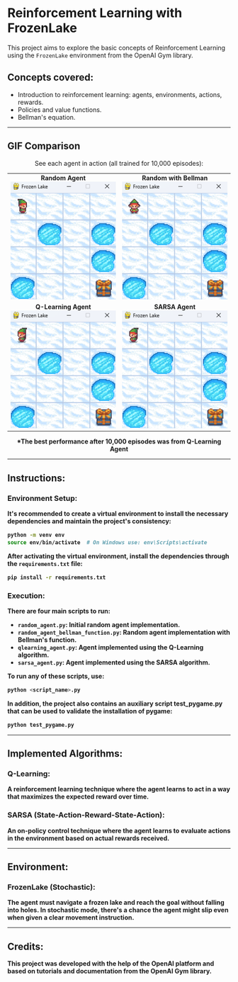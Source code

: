 # Reinforcement Learning with FrozenLake

This project aims to explore the basic concepts of Reinforcement Learning using the `FrozenLake` environment from the OpenAI Gym library.

## Concepts covered:

- Introduction to reinforcement learning: agents, environments, actions, rewards.
- Policies and value functions.
- Bellman's equation.

---

## GIF Comparison

<p align="center">
    See each agent in action (all trained for 10,000 episodes):
</p>

<p align="center">
  <table align="center">
    <tr>
      <td align="center">
        <b>Random Agent</b><br>
        <img src="./demo/random_agent.gif" alt="Random Agent GIF"><br>
      </td>
      <td align="center">
        <b>Random with Bellman</b><br>
        <img src="./demo/random_bellman.gif" alt="Random Bellman GIF"><br>
      </td>
    </tr>
    <tr>
      <td align="center">
        <b>Q-Learning Agent</b><br>
        <img src="./demo/qlearning.gif" alt="Q-Learning GIF"><br>
      </td>
      <td align="center">
        <b>SARSA Agent</b><br>
        <img src="./demo/sarsa.gif" alt="SARSA GIF"><br>
      </td>
    </tr>
  </table>
</p>

<p align="center">
    <b>*The best performance after 10,000 episodes was from Q-Learning Agent<b>
</p>

---

## Instructions:

### Environment Setup:

It's recommended to create a virtual environment to install the necessary dependencies and maintain the project's consistency:

```bash
python -m venv env
source env/bin/activate  # On Windows use: env\Scripts\activate
```

After activating the virtual environment, install the dependencies through the `requirements.txt` file:

```bash
pip install -r requirements.txt
```

### Execution:

There are four main scripts to run:
- `random_agent.py`: Initial random agent implementation.
- `random_agent_bellman_function.py`: Random agent implementation with Bellman's function.
- `qlearning_agent.py`: Agent implemented using the Q-Learning algorithm.
- `sarsa_agent.py`: Agent implemented using the SARSA algorithm.

To run any of these scripts, use:

```bash
python <script_name>.py
```

In addition, the project also contains an auxiliary script test_pygame.py that can be used to validate the installation of pygame:

```bash
python test_pygame.py
```

---

## Implemented Algorithms:

### Q-Learning:

A reinforcement learning technique where the agent learns to act in a way that maximizes the expected reward over time.

### SARSA (State-Action-Reward-State-Action):

An on-policy control technique where the agent learns to evaluate actions in the environment based on actual rewards received.

---

## Environment:

### FrozenLake (Stochastic):

The agent must navigate a frozen lake and reach the goal without falling into holes. In stochastic mode, there's a chance the agent might slip even when given a clear movement instruction.

---

## Credits:

This project was developed with the help of the OpenAI platform and based on tutorials and documentation from the OpenAI Gym library.
